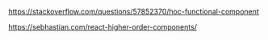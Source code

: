 https://stackoverflow.com/questions/57852370/hoc-functional-component



https://sebhastian.com/react-higher-order-components/
